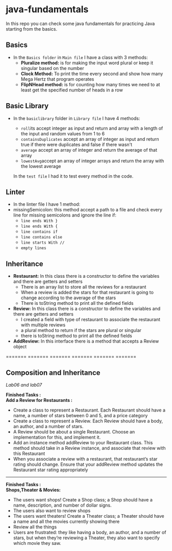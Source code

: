 # java-fundamentals
In this repo you can check some java fundamentals for practicing Java starting from the basics.

## Basics
- In the `Basics folder` in `Main file` I have a class with 3 methods:
  - **Pluralize method:**  is for making the input word plural or keep it singular based on the number
  - **Clock Method:** To print the time every second and show how many Mega Hertz that program operates
  - **FlipNHead method:** is for counting how many times we need to at least get the specified number of heads in a row

## Basic Library
- In the `basiclibrary` folder in `Library file` I have 4 methods:
  - `roll`its accept integer as input and return and array with a length of the input and random values from 1 to 6
  - `containsDuplicates`  accept an array of integer as input and return true if there were duplicates and false if there wasn't
  - `average` accept an array of integer and return the average of that array
  - `lowestAvg`accept an array of integer arrays and return the array with the lowest average

  In the `test file` I had it to test every method in the code.

## Linter
- In the linter file I have 1 method:
- missingSemicolon: this method accept a path to a file and check every line for missing semicolons and ignore the line if:
  - `line ends With }`
  - `line ends With {`
  - `line contains if`
  - `line contains else`
  - `line starts With //`
  - `empty lines`

## Inheritance
 - **Restaurant:** In this class there is a constructor to define the variables and there are getters and setters
    - There is an array list to store all the reviews for a restaurant
    - When a review is added the stars for that restaurant is going to change according to the average of the stars
    - There is toString method to print all the defined fields
 - **Review:** In this class there is a constructor to define the variables and there are getters and setters
   - I created a field with type of restaurant to associate the restaurant with multiple reviews
   - a plural method to return if the stars are plural or singular
   - there is toString method to print all the defined fields
 - **AddReview:** In this interface there is a method that accepts a Review object

=======     =======    =======   =======  ======= =======
## Composition and Inheritance
*Lab06 and lab07*

**Finished Tasks :**<br>
**Add a Review for Restaurants :**
- Create a class to represent a Restaurant. Each Restaurant should have a name, a number of stars between 0 and 5, and a price category
- Create a class to represent a Review. Each Review should have a body, an author, and a number of stars.
- A Review should be about a single Restaurant. Choose an implementation for this, and implement it.
- Add an instance method addReview to your Restaurant class. This method should take in a Review instance, and associate that review with this Restaurant
- When you associate a review with a restaurant, that restaurant’s star rating should change. Ensure that your addReview method updates the Restaurant star rating appropriately
<hr>

**Finished Tasks :**<br>
**Shops,Theater & Movies:**
- The users want shops! Create a Shop class; a Shop should have a name, description, and number of dollar signs.
- The users also want to review shops
- The users want theaters! Create a Theater class; a Theater should have a name and all the movies currently showing there
- Review all the things
- Users are frustrated: they like having a body, an author, and a number of stars, but when they’re reviewing a Theater, they also want to specify which movie they saw.


